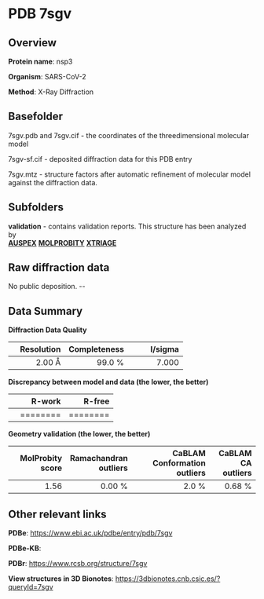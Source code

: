# PDB 7sgv

## Overview

**Protein name**: nsp3

**Organism**: SARS-CoV-2

**Method**: X-Ray Diffraction



## Basefolder

7sgv.pdb and 7sgv.cif - the coordinates of the threedimensional molecular model

7sgv-sf.cif - deposited diffraction data for this PDB entry

7sgv.mtz - structure factors after automatic refinement of molecular model against the diffraction data.

## Subfolders





**validation** - contains validation reports. This structure has been analyzed by <br>[**AUSPEX**](https://github.com/thorn-lab/coronavirus_structural_task_force/tree/master/pdb/nsp3/SARS-CoV-2/7sgv/validation/auspex)  [**MOLPROBITY**](https://github.com/thorn-lab/coronavirus_structural_task_force/tree/master/pdb/nsp3/SARS-CoV-2/7sgv/validation/molprobity) [**XTRIAGE**](https://github.com/thorn-lab/coronavirus_structural_task_force/blob/master/pdb/nsp3/SARS-CoV-2/7sgv/validation/Xtriage_output.log)   



## Raw diffraction data

No public deposition. --<br> 

## Data Summary
**Diffraction Data Quality**

|   | Resolution | Completeness| I/sigma |
|---|-------------:|----------------:|--------------:|
|   |2.00 Å|99.0  %|<img width=50/>7.000|

**Discrepancy between model and data (the lower, the better)**

|   | **R-work**| **R-free**   
|---|-------------:|----------------:|           
||========|========|

**Geometry validation (the lower, the better)**

|   |**MolProbity<br>score**| **Ramachandran<br>outliers** | **CaBLAM<br>Conformation outliers** | **CaBLAM<br>CA outliers** |
|---|-------------:|----------------:|----------------:|----------------:|
||  1.56|  0.00 %|2.0 %|0.68 %|

 

 



## Other relevant links 
**PDBe**:  https://www.ebi.ac.uk/pdbe/entry/pdb/7sgv

**PDBe-KB**:  
 
**PDBr**: https://www.rcsb.org/structure/7sgv 

**View structures in 3D Bionotes**: https://3dbionotes.cnb.csic.es/?queryId=7sgv

